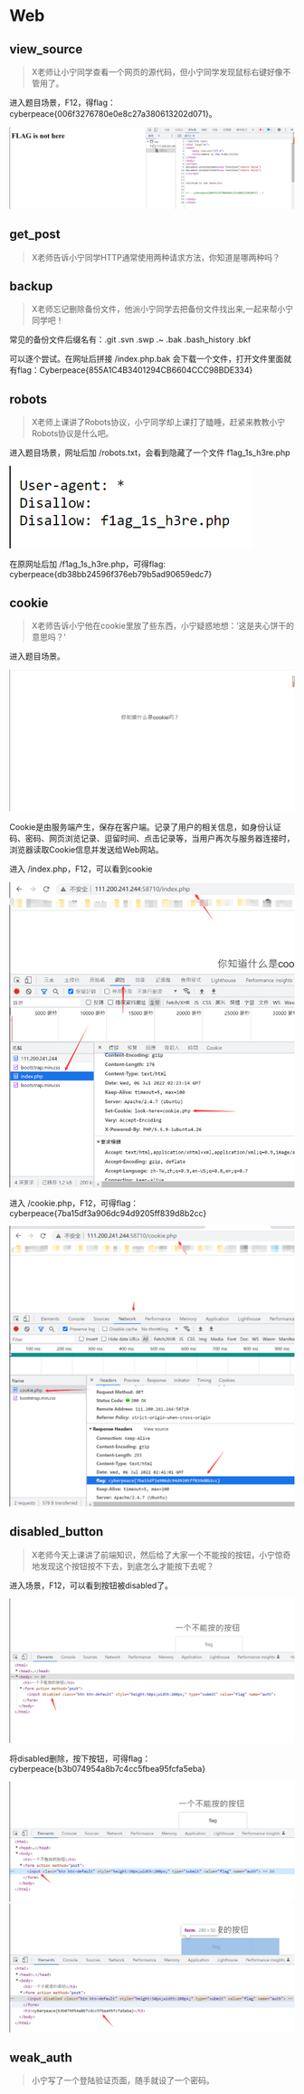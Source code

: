 # Web
## view_source
> X老师让小宁同学查看一个网页的源代码，但小宁同学发现鼠标右键好像不管用了。

进入题目场景，F12，得flag：cyberpeace{006f3276780e0e8c27a380613202d071}。

![v1](pic/v1.png)

## get_post
> X老师告诉小宁同学HTTP通常使用两种请求方法，你知道是哪两种吗？



## backup
> X老师忘记删除备份文件，他派小宁同学去把备份文件找出来,一起来帮小宁同学吧！

常见的备份文件后缀名有：.git .svn .swp .~ .bak .bash_history .bkf

可以逐个尝试。在网址后拼接 /index.php.bak 会下载一个文件，打开文件里面就有flag：Cyberpeace{855A1C4B3401294CB6604CCC98BDE334}

## robots
> X老师上课讲了Robots协议，小宁同学却上课打了瞌睡，赶紧来教教小宁Robots协议是什么吧。

进入题目场景，网址后加 /robots.txt，会看到隐藏了一个文件 f1ag_1s_h3re.php

![r](pic/r.png)

在原网址后加 /f1ag_1s_h3re.php，可得flag: cyberpeace{db38bb24596f376eb79b5ad90659edc7}

## cookie
> X老师告诉小宁他在cookie里放了些东西，小宁疑惑地想：‘这是夹心饼干的意思吗？’

进入题目场景。

![c1](pic/c1.png)

Cookie是由服务端产生，保存在客户端。记录了用户的相关信息，如身份认证码、密码、网页浏览记录、逗留时间、点击记录等，当用户再次与服务器连接时，浏览器读取Cookie信息并发送给Web网站。

进入 /index.php，F12，可以看到cookie

![c2](pic/c2.png)

进入 /cookie.php，F12，可得flag：cyberpeace{7ba15df3a906dc94d9205ff839d8b2cc}

![c3](pic/c3.png)

## disabled_button
> X老师今天上课讲了前端知识，然后给了大家一个不能按的按钮，小宁惊奇地发现这个按钮按不下去，到底怎么才能按下去呢？

进入场景，F12，可以看到按钮被disabled了。

![d1](pic/d1.png)

将disabled删除，按下按钮，可得flag：cyberpeace{b3b074954a8b7c4cc5fbea95fcfa5eba}

![d2](pic/d2.png)
![d3](pic/d3.png)

## weak_auth
> 小宁写了一个登陆验证页面，随手就设了一个密码。

